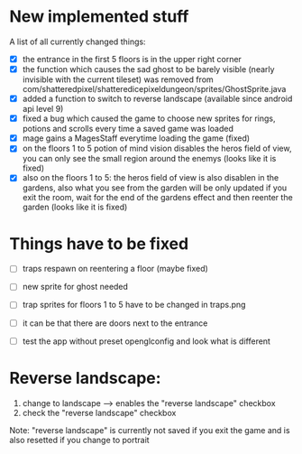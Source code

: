 New implemented stuff
=============
A list of all currently changed things:
- [x] the entrance in the first 5 floors is in the upper right corner
- [x] the function which causes the sad ghost to be barely visible (nearly invisible with the current tileset) was removed from com/shatteredpixel/shatteredicepixeldungeon/sprites/GhostSprite.java
- [x] added a function to switch to reverse landscape (available since android api level 9)
- [x] fixed a bug which caused the game to choose new sprites for rings, potions and scrolls every time a saved game was loaded
- [x] mage gains a MagesStaff everytime loading the game (fixed)
- [x] on the floors 1 to 5 potion of mind vision disables the heros field of view, you can only see the small region around the enemys (looks like it is fixed)
- [x] also on the floors 1 to 5: the heros field of view is also disablen in the gardens, also what you see from the garden will be only updated if you exit the room, wait for the end of the gardens effect and then reenter the garden (looks like it is fixed)

Things have to be fixed
============
- [ ] traps respawn on reentering a floor (maybe fixed)
- [ ] new sprite for ghost needed
- [ ] trap sprites for floors 1 to 5 have to be changed in traps.png
- [ ] it can be that there are doors next to the entrance
- [ ] test the app without preset openglconfig and look what is different


Reverse landscape:
============
1. change to landscape --> enables the "reverse landscape" checkbox
2. check the "reverse landscape" checkbox

Note: "reverse landscape" is currently not saved if you exit the game and is also resetted if you change to portrait
